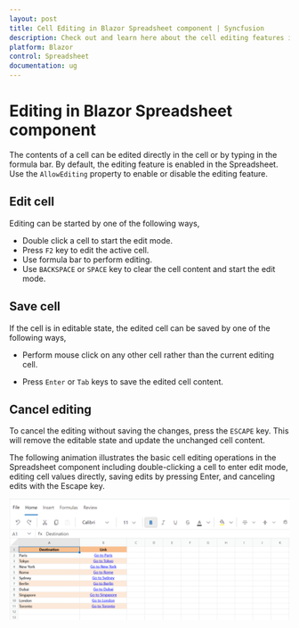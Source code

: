 ```yaml
---
layout: post
title: Cell Editing in Blazor Spreadsheet component | Syncfusion
description: Check out and learn here about the cell editing features in the Syncfusion Blazor Spreadsheet component and more.
platform: Blazor
control: Spreadsheet
documentation: ug
---
```


# Editing in Blazor Spreadsheet component

The contents of a cell can be edited directly in the cell or by typing in the formula bar. By default, the editing feature is enabled in the Spreadsheet. Use the `AllowEditing` property to enable or disable the editing feature.

## Edit cell

Editing can be started by one of the following ways,

* Double click a cell to start the edit mode.
* Press `F2` key to edit the active cell.
* Use formula bar to perform editing.
* Use `BACKSPACE` or `SPACE` key to clear the cell content and start the edit mode.

## Save cell

If the cell is in editable state, the edited cell can be saved by one of the following ways,

* Perform mouse click on any other cell rather than the current editing cell.

* Press `Enter` or `Tab` keys to save the edited cell content.

## Cancel editing

To cancel the editing without saving the changes, press the `ESCAPE` key. This will remove the editable state and update the unchanged cell content.

The following animation illustrates the basic cell editing operations in the Spreadsheet component including double-clicking a cell to enter edit mode, editing cell values directly, saving edits by pressing Enter, and canceling edits with the Escape key.

![UI showing cell editing Spreadsheet](./images/cell-editing.gif)


